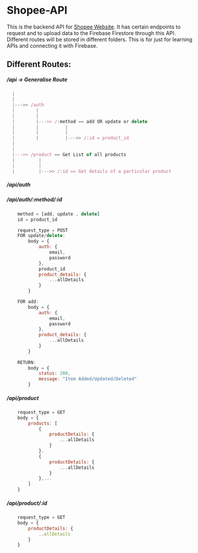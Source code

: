 # Shopee-API
This is the backend API for [Shopee Website](https://shopee-dakshsethi.vercel.app/). It has certain endpoints to request and to upload data to the Firebase Firestore through this API. Different routes will be stored in different folders.
This is for just for learning APIs and connecting it with Firebase.

## Different Routes:
##### /api -> Generalise Route
```js
  |
  |
  |--->> /auth
  |        |
  |        |
  |        |--->> /:method == add OR update or delete
  |        |          |
  |        |          |
  |        |          |--->> /:id = product_id
  |       
  |
  |--->> /product == Get List of all products
  |         |
  |         |
  |         |--->> /:id == Get details of a particular product
```

##### /api/auth
##### /api/auth/:method/:id
```js
    method = [add, update , delete]
    id = product_id

    request_type = POST
    FOR update/delete:
        body = {
            auth: {
                email,
                password
            },
            product_id
            product_details: {
                ...allDetails
            }
        }

    FOR add:
        body = {
            auth: {
                email,
                password
            },
            product_details: {
                ...allDetails
            }
        }
    
    RETURN:
        body = {
            status: 200,
            message: "Item Added/Updated/Deleted"
        }
```

##### /api/product
```js
    request_type = GET
    body = {
        products: [
            {
                productDetails: {
                    ...allDetails
                }
            }.
            {
                productDetails: {
                    ...allDetails
                }
            },...
        ]
    }
```

##### /api/product/:id
```js
    request_type = GET
    body = {
        productDetails: {
            ..allDetails
        }
    }
```
